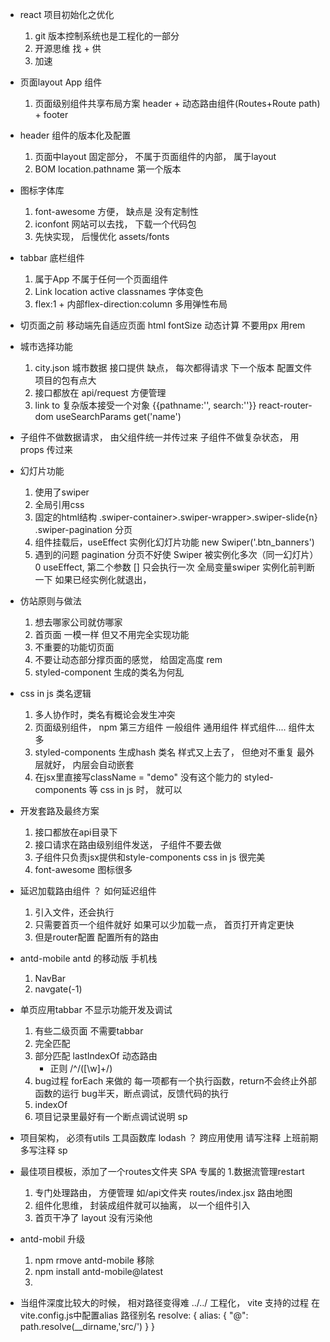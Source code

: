 - react 项目初始化之优化
    1. git 版本控制系统也是工程化的一部分
    2. 开源思维 找 + 供
    3. 加速

- 页面layout 
    App 组件
    1. 页面级别组件共享布局方案
        header + 动态路由组件(Routes+Route path) + footer 

- header  组件的版本化及配置
    1. 页面中layout 固定部分， 不属于页面组件的内部， 属于layout 
    2. BOM  location.pathname 第一个版本

- 图标字体库
    1. font-awesome
    方便， 缺点是 没有定制性
    2. iconfont 网站可以去找， 下载一个代码包 
    3. 先快实现， 后慢优化 
    assets/fonts 

- tabbar 底栏组件
    1. 属于App 不属于任何一个页面组件
    2. Link location  active 
        classnames   字体变色 
    3. flex:1  + 内部flex-direction:column 
        多用弹性布局 

- 切页面之前 移动端先自适应页面
    html fontSize 动态计算
    不要用px 用rem 

- 城市选择功能
    1. city.json 城市数据   接口提供  缺点， 每次都得请求
        下一个版本 配置文件 项目的包有点大 
    2. 接口都放在 api/request 方便管理 
    3. link  to  复杂版本接受一个对象 {{pathname:'', search:''}}
        react-router-dom  useSearchParams  get('name')

- 子组件不做数据请求， 由父组件统一并传过来
    子组件不做复杂状态， 用props 传过来

- 幻灯片功能
    1. 使用了swiper
    2. 全局引用css
    3. 固定的html结构
        .swiper-container>.swiper-wrapper>.swiper-slide{n}
        .swiper-pagination 分页
    4. 组件挂载后，useEffect
        实例化幻灯片功能 new Swiper('.btn_banners')
    5. 遇到的问题
        pagination 分页不好使
        Swiper 被实例化多次（同一幻灯片）0
        useEffect, 第二个参数 [] 只会执行一次
        全局变量swiper  实例化前判断一下 如果已经实例化就退出，


- 仿站原则与做法
    1. 想去哪家公司就仿哪家
    2. 首页面 一模一样
        但又不用完全实现功能
    3. 不重要的功能切页面 
    4. 不要让动态部分撑页面的感觉，
        给固定高度 rem
    5. styled-component 生成的类名为何乱

- css in js 类名逻辑
    1. 多人协作时，类名有概论会发生冲突
    2. 页面级别组件， npm 第三方组件 一般组件 通用组件 样式组件....  组件太多
    3. styled-components 生成hash 类名
        样式又上去了， 但绝对不重复
        最外层就好， 内层会自动嵌套
    4. 在jsx里直接写className = "demo" 没有这个能力的
        styled-components 等 css in js  时， 就可以

- 开发套路及最终方案
    1. 接口都放在api目录下
    2. 接口请求在路由级别组件发送， 子组件不要去做
    3. 子组件只负责jsx提供和style-components css in js
        很完美
    4. font-awesome 图标很多

- 延迟加载路由组件 ？
    如何延迟组件
    1. 引入文件，还会执行
    2. 只需要首页一个组件就好
        如果可以少加载一点， 首页打开肯定更快
    3. 但是router配置 配置所有的路由

- antd-mobile
    antd 的移动版 手机栈
    1. NavBar
    2. navgate(-1)

- 单页应用tabbar 不显示功能开发及调试
    1. 有些二级页面 不需要tabbar
    2. 完全匹配
    3. 部分匹配 lastIndexOf 动态路由
        - 正则
            /^\/([\w]+\/)
    4. bug过程 
        forEach 来做的
        每一项都有一个执行函数，return不会终止外部函数的运行
        bug半天，断点调试，反馈代码的执行
    5. indexOf 
    6. 项目记录里最好有一个断点调试说明 sp

- 项目架构， 必须有utils
    工具函数库  lodash ？ 
    跨应用使用
    请写注释
    上班前期多写注释 sp

- 最佳项目模板，添加了一个routes文件夹
    SPA 专属的 1.数据流管理restart
    1. 专门处理路由， 方便管理  如/api文件夹
        routes/index.jsx 路由地图
    2. 组件化思维， 封装成组件就可以抽离，
        以一个组件引入
    3. 首页干净了  layout 没有污染他

- antd-mobil 升级
    1. npm rmove antd-mobile 移除
    2. npm install antd-mobile@latest
    3. 

- 当组件深度比较大的时候，
    相对路径变得难 ../../
    工程化， vite 支持的过程
    在vite.config.js中配置alias 路径别名
    resolve: {
        alias: {
            "@": path.resolve(__dirname,'src/')
        }
    }




    

